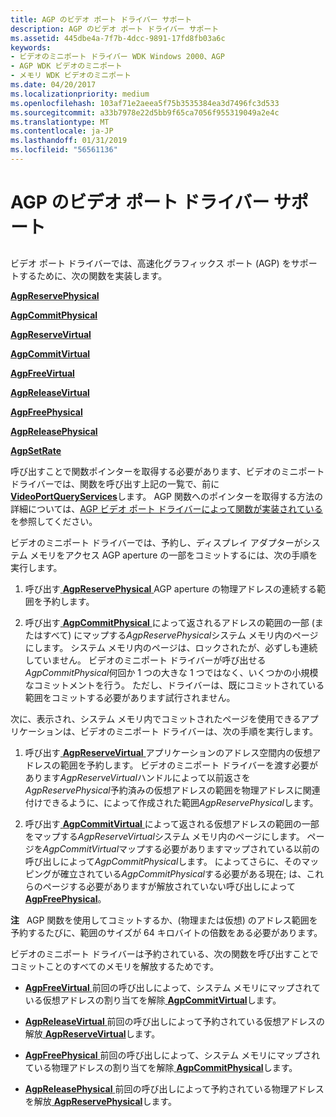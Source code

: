 ```yaml
---
title: AGP のビデオ ポート ドライバー サポート
description: AGP のビデオ ポート ドライバー サポート
ms.assetid: 445dbe4a-7f7b-4dcc-9891-17fd8fb03a6c
keywords:
- ビデオのミニポート ドライバー WDK Windows 2000、AGP
- AGP WDK ビデオのミニポート
- メモリ WDK ビデオのミニポート
ms.date: 04/20/2017
ms.localizationpriority: medium
ms.openlocfilehash: 103af71e2aeea5f75b3535384ea3d7496fc3d533
ms.sourcegitcommit: a33b7978e22d5bb9f65ca7056f955319049a2e4c
ms.translationtype: MT
ms.contentlocale: ja-JP
ms.lasthandoff: 01/31/2019
ms.locfileid: "56561136"
---
```

# <a name="video-port-driver-support-for-agp"></a>AGP のビデオ ポート ドライバー サポート


## <span id="ddk_video_port_driver_support_for_agp_gg"></span><span id="DDK_VIDEO_PORT_DRIVER_SUPPORT_FOR_AGP_GG"></span>


ビデオ ポート ドライバーでは、高速化グラフィックス ポート (AGP) をサポートするために、次の関数を実装します。

[**AgpReservePhysical**](https://msdn.microsoft.com/library/windows/hardware/ff538223)

[**AgpCommitPhysical**](https://msdn.microsoft.com/library/windows/hardware/ff538215)

[**AgpReserveVirtual**](https://msdn.microsoft.com/library/windows/hardware/ff538224)

[**AgpCommitVirtual**](https://msdn.microsoft.com/library/windows/hardware/ff538216)

[**AgpFreeVirtual**](https://msdn.microsoft.com/library/windows/hardware/ff538219)

[**AgpReleaseVirtual**](https://msdn.microsoft.com/library/windows/hardware/ff538221)

[**AgpFreePhysical**](https://msdn.microsoft.com/library/windows/hardware/ff538217)

[**AgpReleasePhysical**](https://msdn.microsoft.com/library/windows/hardware/ff538220)

[**AgpSetRate**](https://msdn.microsoft.com/library/windows/hardware/ff538226)

呼び出すことで関数ポインターを取得する必要があります、ビデオのミニポート ドライバーでは、関数を呼び出す上記の一覧で、前に[ **VideoPortQueryServices**](https://msdn.microsoft.com/library/windows/hardware/ff570337)します。 AGP 関数へのポインターを取得する方法の詳細については、[AGP ビデオ ポート ドライバーによって関数が実装されている](https://msdn.microsoft.com/library/windows/hardware/ff538227)を参照してください。

ビデオのミニポート ドライバーでは、予約し、ディスプレイ アダプターがシステム メモリをアクセス AGP aperture の一部をコミットするには、次の手順を実行します。

1.  呼び出す[ **AgpReservePhysical** ](https://msdn.microsoft.com/library/windows/hardware/ff538223) AGP aperture の物理アドレスの連続する範囲を予約します。

2.  呼び出す[ **AgpCommitPhysical** ](https://msdn.microsoft.com/library/windows/hardware/ff538215)によって返されるアドレスの範囲の一部 (またはすべて) にマップする*AgpReservePhysical*システム メモリ内のページにします。 システム メモリ内のページは、ロックされたが、必ずしも連続していません。 ビデオのミニポート ドライバーが呼び出せる*AgpCommitPhysical*何回か 1 つの大きな 1 つではなく、いくつかの小規模なコミットメントを行う。 ただし、ドライバーは、既にコミットされている範囲をコミットする必要があります試行されません。

次に、表示され、システム メモリ内でコミットされたページを使用できるアプリケーションは、ビデオのミニポート ドライバーは、次の手順を実行します。

1.  呼び出す[ **AgpReserveVirtual** ](https://msdn.microsoft.com/library/windows/hardware/ff538224)アプリケーションのアドレス空間内の仮想アドレスの範囲を予約します。 ビデオのミニポート ドライバーを渡す必要があります*AgpReserveVirtual*ハンドルによって以前返さを*AgpReservePhysical*予約済みの仮想アドレスの範囲を物理アドレスに関連付けできるように、によって作成された範囲*AgpReservePhysical*します。

2.  呼び出す[ **AgpCommitVirtual** ](https://msdn.microsoft.com/library/windows/hardware/ff538216)によって返される仮想アドレスの範囲の一部をマップする*AgpReserveVirtual*システム メモリ内のページにします。 ページを*AgpCommitVirtual*マップする必要がありますマップされている以前の呼び出しによって*AgpCommitPhysical*します。 によってさらに、そのマッピングが確立されている*AgpCommitPhysical*する必要がある現在; は、これらのページする必要がありますが解放されていない呼び出しによって[ **AgpFreePhysical**](https://msdn.microsoft.com/library/windows/hardware/ff538217)。

**注**   AGP 関数を使用してコミットするか、(物理または仮想) のアドレス範囲を予約するたびに、範囲のサイズが 64 キロバイトの倍数をある必要があります。

 

ビデオのミニポート ドライバーは予約されている、次の関数を呼び出すことでコミットことのすべてのメモリを解放するためです。

-   [**AgpFreeVirtual** ](https://msdn.microsoft.com/library/windows/hardware/ff538219)前回の呼び出しによって、システム メモリにマップされている仮想アドレスの割り当てを解除[ **AgpCommitVirtual**](https://msdn.microsoft.com/library/windows/hardware/ff538216)します。

-   [**AgpReleaseVirtual** ](https://msdn.microsoft.com/library/windows/hardware/ff538221)前回の呼び出しによって予約されている仮想アドレスの解放[ **AgpReserveVirtual**](https://msdn.microsoft.com/library/windows/hardware/ff538224)します。

-   [**AgpFreePhysical** ](https://msdn.microsoft.com/library/windows/hardware/ff538217)前回の呼び出しによって、システム メモリにマップされている物理アドレスの割り当てを解除[ **AgpCommitPhysical**](https://msdn.microsoft.com/library/windows/hardware/ff538215)します。

-   [**AgpReleasePhysical** ](https://msdn.microsoft.com/library/windows/hardware/ff538220)前回の呼び出しによって予約されている物理アドレスを解放[ **AgpReservePhysical**](https://msdn.microsoft.com/library/windows/hardware/ff538223)します。

 

 





